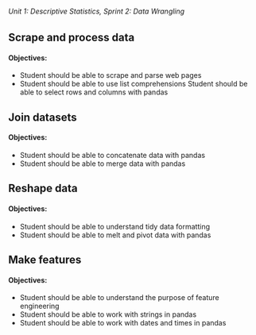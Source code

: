 ###### Unit 1: Descriptive Statistics, Sprint 2: Data Wrangling

## Scrape and process data
#### Objectives:
* Student should be able to scrape and parse web pages
* Student should be able to use list comprehensions
Student should be able to select rows and columns with pandas
## Join datasets
#### Objectives:
* Student should be able to concatenate data with pandas
* Student should be able to merge data with pandas
## Reshape data
#### Objectives:
* Student should be able to understand tidy data formatting
* Student should be able to melt and pivot data with pandas
## Make features
#### Objectives:
* Student should be able to understand the purpose of feature engineering
* Student should be able to work with strings in pandas
* Student should be able to work with dates and times in pandas
